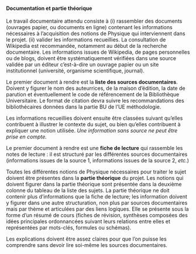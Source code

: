 #### Documentation et partie théorique

Le travail documentaire attendu consiste à (i) rassembler des documents
(ouvrages papier, ou documents en ligne) contenant les informations
nécessaires à l’acquisition des notions de Physique qui interviennent
dans le projet. (ii) valider les informations recueillies. La
consultation de Wikipedia est recommandée, notamment au début de la
recherche documentaire. Les informations issues de Wikipedia, de pages
personnelles ou de blogs, doivent être systématiquement vérifiées dans
une source validée par un éditeur c’est-à-dire un ouvrage papier ou un
site institutionnel (université, organisme scientifique, journal).

Le premier document à rendre est la **liste des sources documentaires**.
Doivent y figurer le nom des auteurrices, de la maison d’édition, la
date de parution et éventuellement le code de référencement de la
Bibliothèque Universitaire. Le format de citation devra suivre les
recommandations des bibliothécaires données dans la partie BU de l’UE
méthodologie.

Les informations recueillies doivent ensuite être classées suivant
qu’elles contribuent à illustrer le contexte du sujet, ou bien qu’elles
contribuent à expliquer une notion utilisée. *Une information sans
source ne peut être prise en compte.*

Le premier document à rendre est une **fiche de lecture** qui rassemble
les notes de lecture : il est structuré par les différentes sources
documentaires (informations issues de la source 1, informations issues
de la source 2, *etc.*)

Toutes les différentes notions de Physique nécessaires pour traiter le
sujet doivent être présentes dans la **partie théorique** du projet. Les
notions qui doivent figurer dans la partie théorique sont présentée dans
la deuxième colonne du tableau de la liste des sujets. La partie
théorique ne doit contenir plus d’informations que la fiche de lecture;
les information doivent y figurer dans une autre structuration, non plus
par sources documentaires mais par thème et articulées par des liens
logiques. Elle se présente sous la forme d’un résumé de cours (fiches de
révision, synthèses composées des idées principales ordonnancées suivant
leurs relations entre elles et représentées par mots-clés, formules ou
schémas).

Les explications doivent être assez claires pour que l’on puisse les
comprendre sans devoir lire soi-même les sources documentaires.

